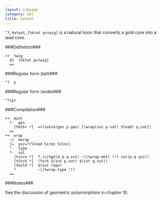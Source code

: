 ```yaml
---
layout: subpage
category: ket
title: ketwut
---
```


`^?`, `ketwut`, `[%ktwt p=twig]` is a natural hoon that
converts a gold core into a lead core.

###Definition###

    ++  twig  
      $%  [%ktwt p=twig]
      ==

###Regular form (tall)###

    ^?  p

###Regular form (wide)###

    ^?(p)

###Compilation###
    
    ++  mint
      ?-  gen
        [%ktbr *]  =+(vat=$(gen p.gen) [(wrap(sut p.vat) %lead) q.vat])
      ==
    ++  wrap
      ~/  %wrap
      |=  yoz=?(%lead %iron %zinc)
      ^-  type
      ?-  sut
        [%core *]  ?.(=(%gold p.q.sut) ~|(%wrap-metl !!) sut(p.q yoz))
        [%fork *]  (fork $(sut p.sut) $(sut q.sut))
        [%hold *]  $(sut repo)
        *          ~|(%wrap-type !!)
      ==

###Notes###

See the discussion of geometric polymorphism in chapter 10.
